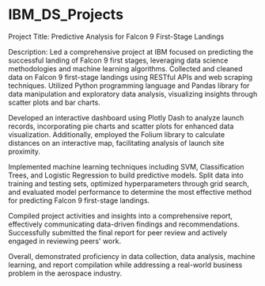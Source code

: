 # IBM_DS_Projects

Project Title: Predictive Analysis for Falcon 9 First-Stage Landings

Description:
Led a comprehensive project at IBM focused on predicting the successful landing of Falcon 9 first stages, leveraging data science methodologies and machine learning algorithms. Collected and cleaned data on Falcon 9 first-stage landings using RESTful APIs and web scraping techniques. Utilized Python programming language and Pandas library for data manipulation and exploratory data analysis, visualizing insights through scatter plots and bar charts.

Developed an interactive dashboard using Plotly Dash to analyze launch records, incorporating pie charts and scatter plots for enhanced data visualization. Additionally, employed the Folium library to calculate distances on an interactive map, facilitating analysis of launch site proximity.

Implemented machine learning techniques including SVM, Classification Trees, and Logistic Regression to build predictive models. Split data into training and testing sets, optimized hyperparameters through grid search, and evaluated model performance to determine the most effective method for predicting Falcon 9 first-stage landings.

Compiled project activities and insights into a comprehensive report, effectively communicating data-driven findings and recommendations. Successfully submitted the final report for peer review and actively engaged in reviewing peers' work.

Overall, demonstrated proficiency in data collection, data analysis, machine learning, and report compilation while addressing a real-world business problem in the aerospace industry.
